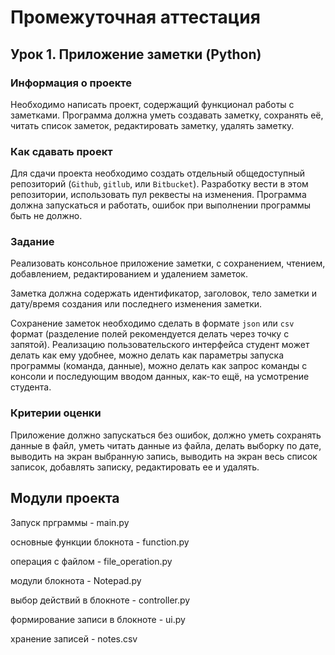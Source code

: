 # Промежуточная аттестация

## Урок 1. Приложение заметки (Python)

### Информация о проекте

Необходимо написать проект, содержащий функционал работы с заметками.
Программа должна уметь создавать заметку, сохранять её, читать список
заметок, редактировать заметку, удалять заметку.


### Как сдавать проект
Для сдачи проекта необходимо создать отдельный общедоступный
репозиторий (`Github`, `gitlub`, или `Bitbucket`). 
Разработку вести в этом репозитории, использовать пул реквесты на изменения. 
Программа должна запускаться и работать, ошибок при выполнении программы быть не должно.


### Задание
Реализовать консольное приложение заметки, с сохранением, чтением, добавлением, 
редактированием и удалением заметок.

Заметка должна содержать идентификатор, заголовок, тело заметки и дату/время 
создания или последнего изменения заметки.

Сохранение заметок необходимо сделать в формате `json` или `csv` формат 
(разделение полей рекомендуется делать через точку с запятой). 
Реализацию пользовательского интерфейса студент может делать как ему удобнее, 
можно делать как параметры запуска программы (команда, данные), 
можно делать как запрос команды с консоли и последующим вводом данных, 
как-то ещё, на усмотрение студента.


### Критерии оценки
Приложение должно запускаться без ошибок, должно уметь сохранять данные в файл, 
уметь читать данные из файла, делать выборку по дате, выводить на экран выбранную запись, 
выводить на экран весь список записок, добавлять записку, редактировать ее и удалять.


## Модули проекта
Запуск прграммы  - main.py

основные функции блокнота - function.py

операция с файлом - file_operation.py

модули блокнота - Notepad.py

выбор действий в блокноте - controller.py

формирование записи в блокноте - ui.py

хранение записей - notes.csv


